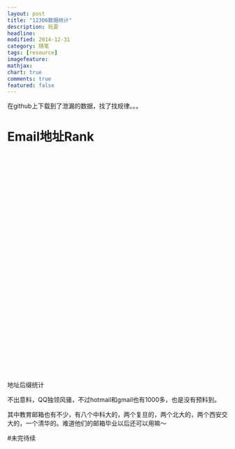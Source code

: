 ```yaml
---
layout: post
title: "12306数据统计"
description: 玩耍
headline: 
modified: 2014-12-31
category: 随笔
tags: [resource]
imagefeature: 
mathjax: 
chart: true
comments: true
featured: false
---
```


在github上下载到了泄漏的数据，找了找规律。。。

# Email地址Rank

<div>
  <div class="chart" id="category" style="width: 100%; height: 500px; margin-bottom: 20px;" ></div>
  <figcaption>地址后缀统计</figcaption>
</div>

<script type="text/javascript">
  AmCharts.makeChart("category",
    {
      "type": "pie",
      "pathToImages": "http://cdn.amcharts.com/lib/3/images/",
      "balloonText": "[[title]]<br><span style='font-size:14px'><b>[[value]]</b> ([[percents]]%)</span>",
      "theme": "none",
      "labelsEnabled": false,
      "legend": {
        "markerType": "circle",
        "position": "right",
        "marginRight": 80,    
        "autoMargins": false
      },
      "innerRadius": "40%",
      "labelRadius": 10,
      "labelRadiusField": "Not set",
      "startRadius": "10%",
      "colorField": "Not set",
      "descriptionField": "Not set",
      "hoverAlpha": 0.75,
      "outlineThickness": 0,
      "startEffect": "elastic",
      "titleField": "address",
      "valueField": "number",
      "allLabels": [],
      "balloon": {},
      "titles": [],
      "dataProvider": [
{ 'address':' qq.com ',
'number': 73444 },
{ 'address':' 163.com ',
'number': 30448 },
{ 'address':' 126.com ',
'number': 11871 },
{ 'address':' sina.com ',
'number': 4900 },
{ 'address':' hotmail.com ',
'number': 1966 },
{ 'address':' yahoo.com.cn ',
'number': 1775 },
{ 'address':' vip.qq.com ',
'number': 1679 },
{ 'address':' gmail.com ',
'number': 1575 },
{ 'address':' sohu.com ',
'number': 1100 },
{ 'address':' yahoo.cn ',
'number': 544 },
{ 'address':' yeah.net ',
'number': 359 },
{ 'address':' tom.com ',
'number': 352 },
{ 'address':' 21cn.com ',
'number': 296 },
{ 'address':' foxmail.com ',
'number': 214 },
{ 'address':' 139.com ',
'number': 174 },
{ 'address':' live.cn ',
'number': 173 },
{ 'address':' msn.com ',
'number': 144 },
    ]
    }
  );
</script>
不出意料，QQ独领风骚，不过hotmail和gmail也有1000多，也是没有预料到。

其中教育邮箱也有不少，有八个中科大的，两个复旦的，两个北大的，两个西安交大的，一个清华的。难道他们的邮箱毕业以后还可以用嘛～

#未完待续